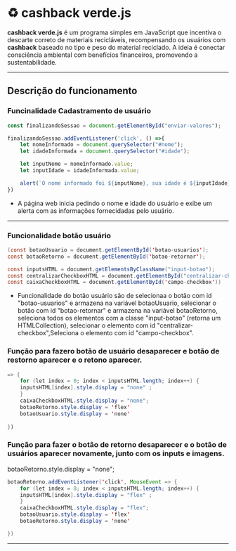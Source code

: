 # ♻️ cashback verde.js

**cashback verde.js** é um programa simples em JavaScript que incentiva o descarte correto de materiais recicláveis, recompensando os usuários com **cashback** baseado no tipo e peso do material reciclado. A ideia é conectar consciência ambiental com benefícios financeiros, promovendo a sustentabilidade.

--- 

## Descrição do funcionamento

### Funcinalidade Cadastramento de usuário

``` JavaScript 
const finalizandoSessao = document.getElementById("enviar-valores");

finalizandoSessao.addEventListener('click', () =>{
    let nomeInformado = document.querySelector("#nome");
    let idadeInformada = document.querySelector("#idade");

    let inputNome = nomeInformado.value;
    let inputIdade = idadeInformada.value;

    alert(`O nome informado foi ${inputNome}, sua idade é ${inputIdade} anos`)
})
```
- A página web inicia pedindo o nome e idade do usuário e exibe um alerta com as informações fornecidadas pelo usuário.

---

### Funcionalidade botão usuário

```java Scripit
(const botaoUsuario = document.getElementById('botao-usuarios');
const botaoRetorno = document.getElementById('botao-retornar');

const inputsHTML = document.getElementsByClassName("input-botao");
const centralizarCheckboxHTML = document.getElementById("centralizar-checkbox");
const caixaCheckboxHTML = document.getElementById('campo-checkbox'))

```
- Funcionalidade do botão usuário são de selecionaa o botão com id "botao-usuarios" e armazena na variável botaoUsuario, selecionar o botão com id "botao-retornar" e armazena na variável botaoRetorno, seleciona todos os elementos com a classe "input-botao" (retorna um HTMLCollection), selecionar o elemento com id "centralizar-checkbox",Seleciona o elemento com id "campo-checkbox".


### Função para fazero botão de usuário desaparecer e botão de restorno aparecer e o retono aparecer. 

``` java scripit
=> {
    for (let index = 0; index < inputsHTML.length; index++) {
    inputsHTML[index].style.display = "none" ;
    }
    caixaCheckboxHTML.style.display = "none";
    botaoRetorno.style.display = 'flex'
    botaoUsuario.style.display = 'none'
   
})
```

### Função para fazer o botão de retorno desaparecer e o botão de usuários aparecer novamente, junto com os inputs e imagens.
botaoRetorno.style.display = "none";

``` java scripit
botaoRetorno.addEventListener('click', MouseEvent => {
    for (let index = 0; index < inputsHTML.length; index++) {
    inputsHTML[index].style.display = "flex" ;
    }
    caixaCheckboxHTML.style.display = "flex";
    botaoUsuario.style.display = 'flex'
    botaoRetorno.style.display = 'none'

})
```
---
